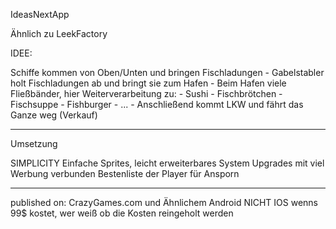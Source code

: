 IdeasNextApp

Ähnlich zu LeekFactory

IDEE:

Schiffe kommen von Oben/Unten und bringen Fischladungen
    - Gabelstabler holt Fischladungen ab und bringt sie zum Hafen
    - Beim Hafen viele Fließbänder, hier Weiterverarbeitung zu:
      - Sushi
      - Fischbrötchen
      - Fischsuppe
      - Fishburger
      - ...
    - Anschließend kommt LKW und fährt das Ganze weg (Verkauf)

---

Umsetzung

SIMPLICITY
Einfache Sprites, leicht erweiterbares System
Upgrades mit viel Werbung verbunden
Bestenliste der Player für Ansporn

---

published on:
  CrazyGames.com und Ähnlichem
  Android
  NICHT IOS wenns 99$ kostet, wer weiß ob die Kosten reingeholt werden